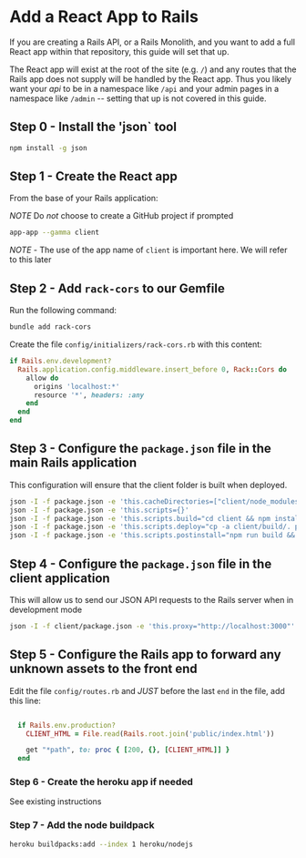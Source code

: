 # Add a React App to Rails

If you are creating a Rails API, or a Rails Monolith, and you want to add a full React app within that repository, this guide will set that up.

The React app will exist at the root of the site (e.g. `/`) and any routes that the Rails app does not supply will be handled by the React app. Thus you likely want your _api_ to be in a namespace like `/api` and your admin pages in a namespace like `/admin` -- setting that up is not covered in this guide.

## Step 0 - Install the 'json` tool

```sh
npm install -g json
```

## Step 1 - Create the React app

From the base of your Rails application:

_NOTE_ Do _not_ choose to create a GitHub project if prompted

```sh
app-app --gamma client
```

_NOTE_ - The use of the app name of `client` is important here. We will refer to this later

## Step 2 - Add `rack-cors` to our Gemfile

Run the following command:

```sh
bundle add rack-cors
```

Create the file `config/initializers/rack-cors.rb` with this content:

```ruby
if Rails.env.development?
  Rails.application.config.middleware.insert_before 0, Rack::Cors do
    allow do
      origins 'localhost:*'
      resource '*', headers: :any
    end
  end
end
```

## Step 3 - Configure the `package.json` file in the main Rails application

This configuration will ensure that the client folder is built when deployed.

```sh
json -I -f package.json -e 'this.cacheDirectories=["client/node_modules"]'
json -I -f package.json -e 'this.scripts={}'
json -I -f package.json -e 'this.scripts.build="cd client && npm install && npm run build && cd .."'
json -I -f package.json -e 'this.scripts.deploy="cp -a client/build/. public/"'
json -I -f package.json -e 'this.scripts.postinstall="npm run build && npm run deploy"'
```

## Step 4 - Configure the `package.json` file in the client application

This will allow us to send our JSON API requests to the Rails server when in development mode

```sh
json -I -f client/package.json -e 'this.proxy="http://localhost:3000"'
```

## Step 5 - Configure the Rails app to forward any unknown assets to the front end

Edit the file `config/routes.rb` and _JUST_ before the last `end` in the file, add this line:

```ruby

  if Rails.env.production?
    CLIENT_HTML = File.read(Rails.root.join('public/index.html'))

    get "*path", to: proc { [200, {}, [CLIENT_HTML]] }
  end
```

### Step 6 - Create the heroku app if needed

See existing instructions

### Step 7 - Add the node buildpack

```sh
heroku buildpacks:add --index 1 heroku/nodejs
```
